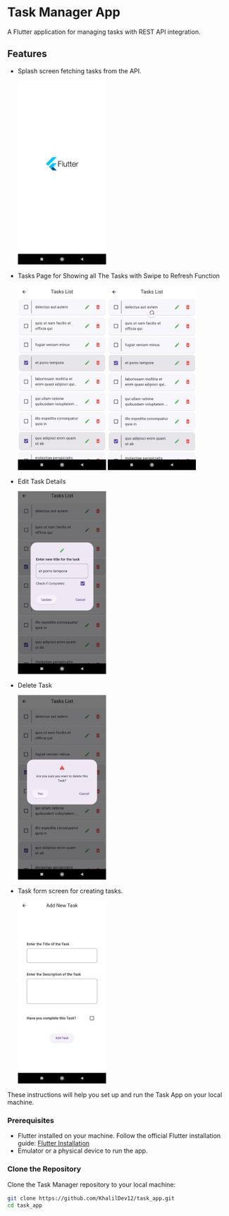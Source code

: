 # Task Manager App

A Flutter application for managing tasks with REST API integration.

## Features

- Splash screen fetching tasks from the API.

  <img src="images/splash_page.jpg" alt="Splash Page" width="200"/>


- Tasks Page for Showing all The Tasks with Swipe to Refresh Function

  <img src="images/tasksList_page.jpg" alt="Tasks List Page" width="200"/> <img src="images/swipe_to_refresh.jpg" alt="Swipe to Refresh" width="200"/>
  

- Edit Task Details

  <img src="images/edit_task.jpg" alt="Edit Task" width="200"/>
  

- Delete Task

  <img src="images/delete_task.jpg" alt="Delete Task" width="200"/>
  

- Task form screen for creating tasks.

  <img src="images/add_task.jpg" alt="Add Task Page" width="200"/>


These instructions will help you set up and run the Task App on your local machine.


### Prerequisites

- Flutter installed on your machine. Follow the official Flutter installation
  guide: [Flutter Installation](https://flutter.dev/docs/get-started/install)
- Emulator or a physical device to run the app.

### Clone the Repository

Clone the Task Manager repository to your local machine:

```bash
git clone https://github.com/KhalilDev12/task_app.git
cd task_app
